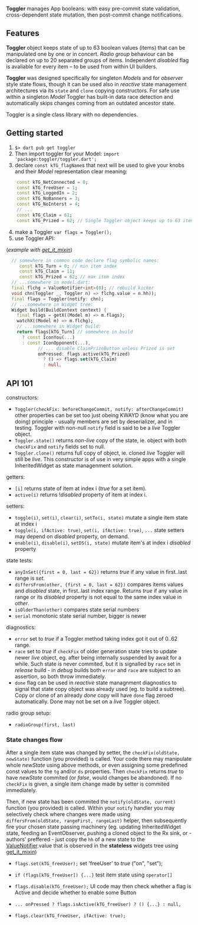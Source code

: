**Toggler** manages App booleans: with easy pre-commit state validation, cross-dependent state mutation, then post-commit change notifications.

## Features

**Toggler** object keeps state of up to 63 boolean values (items) that can be manipulated one by one or in concert. _Radio group_ behaviour can be declared on up to 20 separated groups of items. Independent _disabled_ flag is avaliable for every item – to be used from within UI builders.

**Toggler** was designed specifically for singleton _Models_ and for _observer_ style state flows, though it can be used also in _reactive_ state management architectures via its `state` and `clone` copying constructors.  For safe use within a singleton _Model_ Toggler has built-in data race detection and automatically skips changes coming from an outdated ancestor state.

Toggler is a single class library with no dependencies.

## Getting started

 1. `$> dart pub get toggler`
 1. Then import toggler for your Model: `import 'package:toggler/toggler.dart';`
 1. declare `const kTG_flagName`s that next will be used to give your knobs and their _Model_ representation clear meaning:
 ```Dart
     const kTG_NetConnected = 0;
     const kTG_freeUser = 1;
     const kTG_LoggedIn = 2;
     const kTG_NoBanners = 3;
     const kTG_NoInterst = 4;
     // ...
     const kTG_Claim = 61;
     const kTG_Prized = 62; // Single Toggler object keeps up to 63 items (flags)
 ```
 4. make a Toggler `var flags = Toggler();`
 5. use Toggler API:

(_example with [get_it_mixin](https://pub.dev/packages/get_it_mixin)_)
```Dart
  // somewhere in common code declare flag symbolic names:
     const kTG_Turn = 0; // min item index
     const kTG_Claim = 11;
     const kTG_Prized = 62; // max item index
  // ...somewhere in model.dart:
  final flchg = ValueNotifier<int>(0); // rebuild kicker
  void chn(Toggler _, Toggler n) => flchg.value = n.hh));
  final flags = Toggler(notify: chn);
  // ...somewhere in Widget tree:
  Widget build(BuildContext context) {
    final flags = getX((Model m) => m.flags);
    watchX((Model m) => m.flchg);
    // ...somewhere in Widget build:
    return flags[kTG_Turn] // somewhere in build
      ? const IconYou(...)
      : const IconOpponent(...),
            // ... disable ClaimPrizeButton unless Prized is set
            onPressed: flags.active(kTG_Prized)
              ? () => flags.set(kTG_Claim)
              : null,
```


## API 101

constructors:
- `Toggler(checkFix: beforeChangeCommit, notify: afterChangeCommit)` other properties can be set too just obeing KWAYD (know what you are doing) principle - usually members are set by deserializer, and in testing. Toggler with non-null `notify` field is said to be a _live_ Toggler object.
- `Toggler.state()` returns _non-live_ copy of the state, ie. object with both `checkFix` and `notify` fields set to null.
- `Toggler.clone()` returns full copy of object, ie. cloned _live_ Toggler will still be _live_. This constructor is of use in very simple apps with a single InheritedWidget as state managenment solution.

getters:
- `[i]` returns state of item at index i (_true_ for a set item).
- `active(i)` returns !_disabled_ property of item at index i.

setters:
- `toggle(i)`, `set(i)`, `clear(i)`, `setTo(i, state)` mutate a single item state at index i
- `toggle(i, ifActive: true)`, `set(i, ifActive: true)`, `...` state setters may depend on _disabled_ property, on demand.
- `enable(i)`, `disable(i)`, `setDS(i, state)` mutate item's at index i _disabled_ property

state tests:
- `anyInSet({first = 0, last = 62})` returns _true_ if any value in first..last range is _set_.
- `differsFrom(other, {first = 0, last = 62})` compares items values and _disabled_ state, in first..last index range. Returns _true_ if any value in range or its _disabled_ property is not equal to the same index value in _other_.
- `isOlderThan(other)` compares state serial numbers
- `serial` monotonic state serial number, bigger is newer

diagnostics:
- `error` set to _true_ if a Toggler method taking index got it out of 0..62 range.
- `race` set to _true_ if `checkFix` of older generation state tries to update newer _live_ object, eg. after being internally suspended by await for a while. Such state is never commited, but it is signalled by `race` set in _release_ build - in _debug_ builds both `error` and `race` are subject to an assertion, so both throw immediately.
- `done` flag can be used in _reactive_ state managnment diagnostics to signal that state copy object was already used (eg. to build a subtree). Copy or clone of an already _done_ copy will have `done` flag zeroed automatically. Done may not be set on a _live_ Toggler object.

radio group setup:
- `radioGroup(first, last)`

### State changes flow

After a single item state was changed by setter, the `checkFix(oldState, newState)` function (you provided) is called. Your code there may manipulate whole _newState_ using above methods, or even assigning some predefined const values to the `tg` and/or `ds` properties. Then `checkFix` returns _true_ to have _newState_ commited (or _false_, would changes be abandoned). If no `checkFix` is given, a single item change made by setter is commited immediately.

Then, if new state has been commited the `notify(oldState, current)` function (you provided) is called. Within your `notify` handler you may selectively check where changes were made using `differsFrom(oldState, rangeFirst, rangeLast)` helper, then subsequently fire your chosen state passing machinery (eg. updating InheritedWidget state, feeding an EventObserver, pushing a cloned object to the Rx sink, or - authors' preffered - just copy the `hh` of a new state to the [ValueNotifier](https://api.flutter.dev/flutter/foundation/ValueNotifier-class.html).value that is observed in the **stateless** widgets tree using [get_it_mixin](https://pub.dev/packages/get_it_mixin))

- `flags.set(kTG_freeUser);` set 'freeUser' to _true_ ("on", "set");

- `if (flags[kTG_freeUser]) {...}` test item state using `operator[]`

- `flags.disable(kTG_freeUser);` UI code may then check whether a flag is Active and decide whether to enable some Button

- `... onPressed ? flags.isActive(kTG_freeUser) ? () {...} : null,`

- `flags.clear(kTG_freeUser, ifActive: true);`
